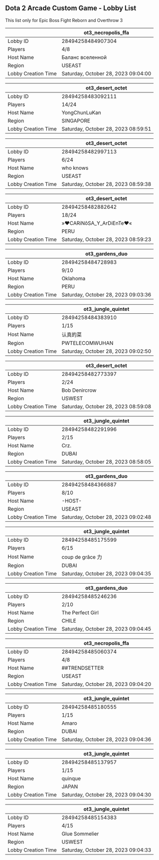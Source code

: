 ## Dota 2 Arcade Custom Game - Lobby List

This list only for Epic Boss Fight Reborn and Overthrow 3

|  | ot3_necropolis_ffa |
| ------ | ------ |
| Lobby ID | 28494258484907304 |
| Players | 4/8 |
| Host Name | Баланс вселенной |
| Region | USEAST |
| Lobby Creation Time | Saturday, October 28, 2023 09:04:00 |


|  | ot3_desert_octet |
| ------ | ------ |
| Lobby ID | 28494258483092111 |
| Players | 14/24 |
| Host Name | YongChunLuKan |
| Region | SINGAPORE |
| Lobby Creation Time | Saturday, October 28, 2023 08:59:51 |


|  | ot3_desert_octet |
| ------ | ------ |
| Lobby ID | 28494258482997113 |
| Players | 6/24 |
| Host Name | who knows |
| Region | USEAST |
| Lobby Creation Time | Saturday, October 28, 2023 08:59:38 |


|  | ot3_desert_octet |
| ------ | ------ |
| Lobby ID | 28494258482882642 |
| Players | 18/24 |
| Host Name | »♥CARiNôSA_Y_ArDiEnTe♥« |
| Region | PERU |
| Lobby Creation Time | Saturday, October 28, 2023 08:59:23 |


|  | ot3_gardens_duo |
| ------ | ------ |
| Lobby ID | 28494258484728983 |
| Players | 9/10 |
| Host Name | Oklahoma |
| Region | PERU |
| Lobby Creation Time | Saturday, October 28, 2023 09:03:36 |


|  | ot3_jungle_quintet |
| ------ | ------ |
| Lobby ID | 28494258484383910 |
| Players | 1/15 |
| Host Name | 认真的菜 |
| Region | PWTELECOMWUHAN |
| Lobby Creation Time | Saturday, October 28, 2023 09:02:50 |


|  | ot3_desert_octet |
| ------ | ------ |
| Lobby ID | 28494258482773397 |
| Players | 2/24 |
| Host Name | Bob Denircrow |
| Region | USWEST |
| Lobby Creation Time | Saturday, October 28, 2023 08:59:08 |


|  | ot3_jungle_quintet |
| ------ | ------ |
| Lobby ID | 28494258482291996 |
| Players | 2/15 |
| Host Name | Crz. |
| Region | DUBAI |
| Lobby Creation Time | Saturday, October 28, 2023 08:58:05 |


|  | ot3_gardens_duo |
| ------ | ------ |
| Lobby ID | 28494258484366887 |
| Players | 8/10 |
| Host Name | -HOST- |
| Region | USEAST |
| Lobby Creation Time | Saturday, October 28, 2023 09:02:48 |


|  | ot3_jungle_quintet |
| ------ | ------ |
| Lobby ID | 28494258485175599 |
| Players | 6/15 |
| Host Name | coup de grâce 力 |
| Region | DUBAI |
| Lobby Creation Time | Saturday, October 28, 2023 09:04:35 |


|  | ot3_gardens_duo |
| ------ | ------ |
| Lobby ID | 28494258485246236 |
| Players | 2/10 |
| Host Name | The Perfect Girl |
| Region | CHILE |
| Lobby Creation Time | Saturday, October 28, 2023 09:04:45 |


|  | ot3_necropolis_ffa |
| ------ | ------ |
| Lobby ID | 28494258485060374 |
| Players | 4/8 |
| Host Name | ##TRENDSETTER |
| Region | USEAST |
| Lobby Creation Time | Saturday, October 28, 2023 09:04:20 |


|  | ot3_jungle_quintet |
| ------ | ------ |
| Lobby ID | 28494258485180555 |
| Players | 1/15 |
| Host Name | Amaro |
| Region | DUBAI |
| Lobby Creation Time | Saturday, October 28, 2023 09:04:36 |


|  | ot3_jungle_quintet |
| ------ | ------ |
| Lobby ID | 28494258485137957 |
| Players | 1/15 |
| Host Name | quinque |
| Region | JAPAN |
| Lobby Creation Time | Saturday, October 28, 2023 09:04:30 |


|  | ot3_jungle_quintet |
| ------ | ------ |
| Lobby ID | 28494258485154383 |
| Players | 4/15 |
| Host Name | Glue Sommelier |
| Region | USWEST |
| Lobby Creation Time | Saturday, October 28, 2023 09:04:33 |


